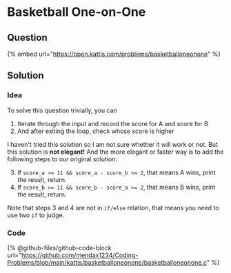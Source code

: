 # Basketball One-on-One

## Question

{% embed url="https://open.kattis.com/problems/basketballoneonone" %}

## Solution

### Idea

To solve this question trivially, you can

1. Iterate through the input and record the score for A and score for B
2. And after exiting the loop, check whose score is higher

I haven't tried this solution so I am not sure whether it will work or not. But this solution is **not elegant!** And the more elegant or faster way is to add the following steps to our original solution:

3. If `score_a >= 11 && score_a - score_b >= 2`, that means A wins, print the result, return.
4. If `score_b >= 11 && score_b - score_a >= 2`, that means B wins, print the result, return.

Note that steps 3 and 4 are not in `if/else` relation, that means you need to use two `if` to judge.

### Code

{% @github-files/github-code-block url="https://github.com/mendax1234/Coding-Problems/blob/main/kattis/basketballoneonone/basketballoneonone.c" %}
